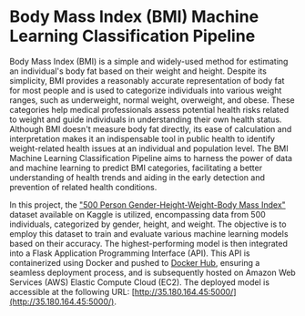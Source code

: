 # Body Mass Index (BMI) Machine Learning Classification Pipeline

<!--
add which ml models
-->

Body Mass Index (BMI) is a simple and widely-used method for estimating an individual's body fat based on their weight and height. Despite its simplicity, BMI provides a reasonably accurate representation of body fat for most people and is used to categorize individuals into various weight ranges, such as underweight, normal weight, overweight, and obese. These categories help medical professionals assess potential health risks related to weight and guide individuals in understanding their own health status. Although BMI doesn't measure body fat directly, its ease of calculation and interpretation makes it an indispensable tool in public health to identify weight-related health issues at an individual and population level. The BMI Machine Learning Classification Pipeline aims to harness the power of data and machine learning to predict BMI categories, facilitating a better understanding of health trends and aiding in the early detection and prevention of related health conditions.

In this project, the ["500 Person Gender-Height-Weight-Body Mass Index"](https://www.kaggle.com/datasets/yersever/500-person-gender-height-weight-bodymassindex) dataset available on Kaggle is utilized, encompassing data from 500 individuals, categorized by gender, height, and weight. The objective is to employ this dataset to train and evaluate various machine learning models based on their accuracy. The highest-performing model is then integrated into a Flask Application Programming Interface (API). This API is containerized using Docker and pushed to [Docker Hub](https://hub.docker.com/repository/docker/mehdilat/bmi_ml/general), ensuring a seamless deployment process, and is subsequently hosted on Amazon Web Services (AWS) Elastic Compute Cloud (EC2). The deployed model is accessible at the following URL: [http://35.180.164.45:5000/](http://35.180.164.45:5000/).
